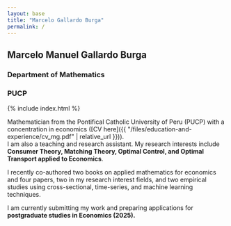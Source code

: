```yaml
---
layout: base
title: "Marcelo Gallardo Burga"
permalink: /
---
```


## Marcelo Manuel Gallardo Burga
### Department of Mathematics
### PUCP

{% include index.html %}

Mathematician from the Pontifical Catholic University of Peru (PUCP) with a concentration in economics ([CV here]({{ "/files/education-and-experience/cv_mg.pdf" | relative_url }})).  
I am also a teaching and research assistant. My research interests include **Consumer Theory, Matching Theory, Optimal Control, and Optimal Transport applied to Economics**.

I recently co-authored two books on applied mathematics for economics and four papers, two in my research interest fields, and two empirical studies using cross-sectional, time-series, and machine learning techniques.

I am currently submitting my work and preparing applications for **postgraduate studies in Economics (2025).**